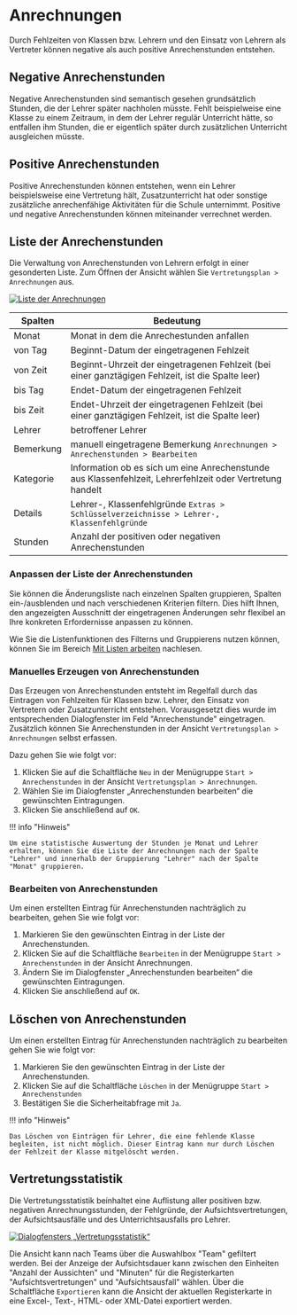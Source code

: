 # Anrechnungen

[148]:/assets/images/vertretungsplan/sub-plan148.png
[149]:/assets/images/vertretungsplan/sub-plan149.png

Durch Fehlzeiten von Klassen bzw. Lehrern und den Einsatz von Lehrern als Vertreter können negative als auch positive Anrechenstunden entstehen.

## Negative Anrechenstunden

Negative Anrechenstunden sind semantisch gesehen grundsätzlich Stunden, die der Lehrer später nachholen müsste. Fehlt beispielweise eine Klasse zu einem Zeitraum, in dem der Lehrer regulär Unterricht hätte, so entfallen ihm Stunden, die er eigentlich später durch zusätzlichen Unterricht ausgleichen müsste. 

## Positive Anrechenstunden

Positive Anrechenstunden können entstehen, wenn ein Lehrer beispielsweise eine Vertretung hält, Zusatzunterricht hat oder sonstige zusätzliche anrechenfähige Aktivitäten für die Schule unternimmt. Positive und negative Anrechenstunden können miteinander verrechnet werden. 

## Liste der Anrechenstunden

Die Verwaltung von Anrechenstunden von Lehrern erfolgt in einer gesonderten Liste. Zum Öffnen der Ansicht wählen Sie `Vertretungsplan > Anrechnungen` aus.

[![Liste der Anrechnungen][148]][148]

Spalten | Bedeutung
-|-
Monat|Monat in dem die Anrechestunden anfallen
von Tag|Beginnt-Datum der eingetragenen Fehlzeit
von Zeit|Beginnt-Uhrzeit der eingetragenen Fehlzeit (bei einer ganztägigen Fehlzeit, ist die Spalte leer)
bis Tag|Endet-Datum der eingetragenen Fehlzeit
bis Zeit|Endet-Uhrzeit  der eingetragenen Fehlzeit  (bei einer ganztägigen Fehlzeit, ist die Spalte leer)
Lehrer|betroffener Lehrer
Bemerkung| manuell eingetragene Bemerkung `Anrechnungen > Anrechenstunden > Bearbeiten`
Kategorie|Information ob es sich um eine Anrechenstunde aus Klassenfehlzeit, Lehrerfehlzeit oder Vertretung handelt
Details|Lehrer-, Klassenfehlgründe `Extras > Schlüsselverzeichnisse > Lehrer-, Klassenfehlgründe`
Stunden|Anzahl der positiven oder negativen Anrechenstunden

### Anpassen der Liste der Anrechenstunden

Sie können die Änderungsliste nach einzelnen Spalten gruppieren, Spalten ein-/ausblenden und nach verschiedenen Kriterien filtern. Dies hilft Ihnen, den angezeigten Ausschnitt der eingetragenen Änderungen sehr flexibel an Ihre konkreten Erfordernisse anpassen zu können. 

Wie Sie die Listenfunktionen des Filterns und Gruppierens nutzen können, können Sie im Bereich [Mit Listen arbeiten](https://doc.davinci6.stueber.de/01.stundenplan/mit-listen-arbeiten/) nachlesen.

### Manuelles Erzeugen von Anrechenstunden

Das Erzeugen von Anrechenstunden entsteht im Regelfall durch das Eintragen von Fehlzeiten für Klassen bzw. Lehrer, den Einsatz von Vertretern oder Zusatzunterricht entstehen. Vorausgesetzt dies wurde im entsprechenden Dialogfenster im Feld "Anrechenstunde" eingetragen. Zusätzlich können Sie Anrechenstunden in der Ansicht  `Vertretungsplan > Anrechnungen` selbst erfassen.

Dazu gehen Sie wie folgt vor:

1. Klicken Sie auf die Schaltfläche `Neu` in der Menügruppe `Start > Anrechenstunden` in der Ansicht `Vertretungsplan > Anrechnungen`.
2. Wählen Sie im Dialogfenster „Anrechenstunden bearbeiten“ die gewünschten Eintragungen.
3. Klicken Sie anschließend auf `OK`.

!!! info "Hinweis"

    Um eine statistische Auswertung der Stunden je Monat und Lehrer erhalten, können Sie die Liste der Anrechnungen nach der Spalte "Lehrer" und innerhalb der Gruppierung "Lehrer" nach der Spalte "Monat" gruppieren.

### Bearbeiten von Anrechenstunden

Um einen erstellten Eintrag für Anrechenstunden nachträglich zu bearbeiten, gehen Sie wie folgt vor:

1. Markieren Sie den gewünschten Eintrag in der Liste der Anrechenstunden.
2. Klicken Sie auf die Schaltfläche `Bearbeiten` in der Menügruppe `Start > Anrechenstunden` in der Ansicht Anrechnungen.
3. Ändern Sie im Dialogfenster „Anrechenstunden bearbeiten“ die gewünschten Eintragungen.  
4. Klicken Sie anschließend auf `OK`.

## Löschen von Anrechenstunden

Um einen erstellten Eintrag für Anrechenstunden nachträglich zu bearbeiten gehen Sie wie folgt vor:  

1. Markieren Sie den gewünschten Eintrag in der Liste der Anrechenstunden.
2. Klicken Sie auf die Schaltfläche `Löschen` in der Menügruppe `Start > Anrechenstunden`
3. Bestätigen Sie die Sicherheitabfrage mit `Ja`.  
  
!!! info "Hinweis"

    Das Löschen von Einträgen für Lehrer, die eine fehlende Klasse begleiten, ist nicht möglich. Dieser Eintrag kann nur durch Löschen der Fehlzeit der Klasse mitgelöscht werden.

## Vertretungsstatistik

Die Vertretungsstatistik beinhaltet eine Auflistung aller positiven bzw. negativen Anrechnungsstunden, der Fehlgründe, der Aufsichtsvertretungen, der Aufsichtsausfälle und des Unterrichtsausfalls pro Lehrer.

[![Dialogfensters „Vertretungsstatistik“][149]][149]

Die Ansicht kann nach Teams über die Auswahlbox "Team" gefiltert werden.  Bei der Anzeige der Aufsichtsdauer kann zwischen den Einheiten "Anzahl der Aussichten" und "Minuten" für die Registerkarten "Aufsichtsvertretungen" und "Aufsichtsausfall" wählen. Über die Schaltfläche `Exportieren` kann die Ansicht der aktuellen Registerkarte in eine Excel-, Text-, HTML- oder XML-Datei exportiert werden.
